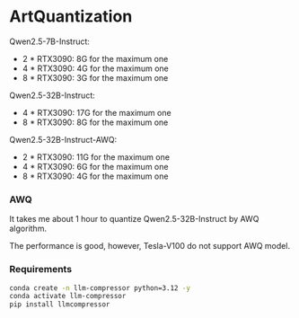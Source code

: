 # ArtQuantization

Qwen2.5-7B-Instruct:

* 2 * RTX3090: 8G for the maximum one
* 4 * RTX3090: 4G for the maximum one
* 8 * RTX3090: 3G for the maximum one

Qwen2.5-32B-Instruct:

* 4 * RTX3090: 17G for the maximum one
* 8 * RTX3090: 8G for the maximum one

Qwen2.5-32B-Instruct-AWQ:

* 2 * RTX3090: 11G for the maximum one
* 4 * RTX3090: 6G for the maximum one
* 8 * RTX3090: 4G for the maximum one

### AWQ

It takes me about 1 hour to quantize Qwen2.5-32B-Instruct by AWQ algorithm.

The performance is good, however, Tesla-V100 do not support AWQ model. 

### Requirements

```sh
conda create -n llm-compressor python=3.12 -y
conda activate llm-compressor
pip install llmcompressor
```
